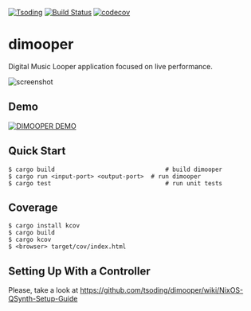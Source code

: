 [![Tsoding](https://img.shields.io/badge/twitch.tv-tsoding-purple?logo=twitch&style=for-the-badge)](https://www.twitch.tv/tsoding)
[![Build Status](https://travis-ci.org/tsoding/dimooper.svg?branch=master)](https://travis-ci.org/tsoding/dimooper)
[![codecov](https://codecov.io/gh/tsoding/dimooper/branch/master/graph/badge.svg)](https://codecov.io/gh/tsoding/dimooper)

# dimooper #

Digital Music Looper application focused on live performance.

![screenshot](http://i.imgur.com/S5YzYiR.png)

## Demo ##

[![DIMOOPER DEMO](https://img.youtube.com/vi/qURmwdedUAI/0.jpg)](https://www.youtube.com/watch?v=qURmwdedUAI)

## Quick Start ##

```console
$ cargo build                               # build dimooper
$ cargo run <input-port> <output-port>  # run dimooper
$ cargo test                                # run unit tests
```

## Coverage ##

```console
$ cargo install kcov
$ cargo build
$ cargo kcov
$ <browser> target/cov/index.html
```

<!-- TODO(#222): document NixOS environment setup -->

## Setting Up With a Controller ##

Please, take a look at https://github.com/tsoding/dimooper/wiki/NixOS-QSynth-Setup-Guide
